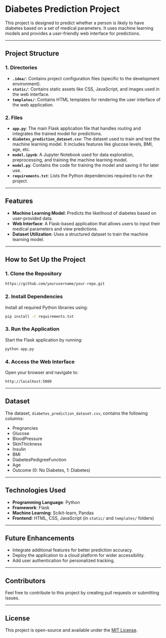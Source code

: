 # Diabetes Prediction Project

This project is designed to predict whether a person is likely to have diabetes based on a set of medical parameters. It uses machine learning models and provides a user-friendly web interface for predictions.

---

## Project Structure

### 1. **Directories**
- **`.idea/`**: Contains project configuration files (specific to the development environment).
- **`static/`**: Contains static assets like CSS, JavaScript, and images used in the web interface.
- **`templates/`**: Contains HTML templates for rendering the user interface of the web application.

### 2. **Files**
- **`app.py`**: The main Flask application file that handles routing and integrates the trained model for predictions.
- **`diabetes_prediction_dataset.csv`**: The dataset used to train and test the machine learning model. It includes features like glucose levels, BMI, age, etc.
- **`model.ipynb`**: A Jupyter Notebook used for data exploration, preprocessing, and training the machine learning model.
- **`model.py`**: Contains the code for training the model and saving it for later use.
- **`requirements.txt`**: Lists the Python dependencies required to run the project.

---

## Features
- **Machine Learning Model**: Predicts the likelihood of diabetes based on user-provided data.
- **Web Interface**: A Flask-based application that allows users to input their medical parameters and view predictions.
- **Dataset Utilization**: Uses a structured dataset to train the machine learning model.

---

## How to Set Up the Project

### 1. Clone the Repository
```bash
https://github.com/yourusername/your-repo.git
```

### 2. Install Dependencies
Install all required Python libraries using:
```bash
pip install -r requirements.txt
```

### 3. Run the Application
Start the Flask application by running:
```bash
python app.py
```

### 4. Access the Web Interface
Open your browser and navigate to:
```
http://localhost:5000
```

---

## Dataset
The dataset, `diabetes_prediction_dataset.csv`, contains the following columns:
- Pregnancies
- Glucose
- BloodPressure
- SkinThickness
- Insulin
- BMI
- DiabetesPedigreeFunction
- Age
- Outcome (0: No Diabetes, 1: Diabetes)

---

## Technologies Used
- **Programming Language**: Python
- **Framework**: Flask
- **Machine Learning**: Scikit-learn, Pandas
- **Frontend**: HTML, CSS, JavaScript (in `static/` and `templates/` folders)

---

## Future Enhancements
- Integrate additional features for better prediction accuracy.
- Deploy the application to a cloud platform for wider accessibility.
- Add user authentication for personalized tracking.

---

## Contributors
Feel free to contribute to this project by creating pull requests or submitting issues.

---

## License
This project is open-source and available under the [MIT License](LICENSE).
